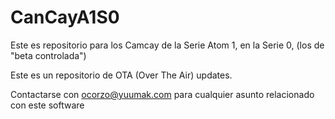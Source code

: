 # CanCayA1S0
Este es repositorio para los Camcay de la Serie Atom 1, en la Serie 0, (los de "beta controlada")

Este es un repositorio de OTA (Over The Air) updates.

Contactarse con ocorzo@yuumak.com para cualquier asunto relacionado con este software
